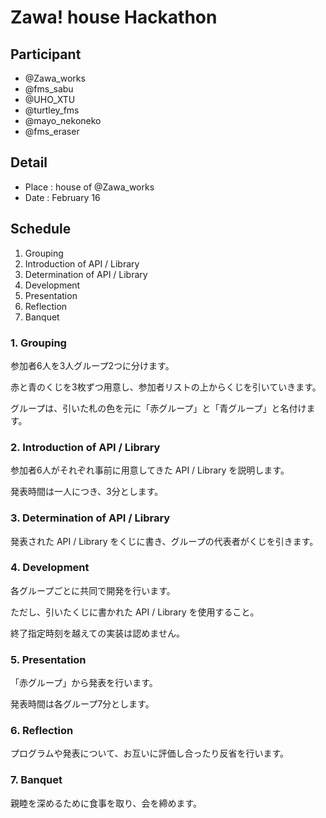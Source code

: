 # Zawa! house Hackathon

## Participant

- @Zawa_works
- @fms_sabu
- @UHO_XTU
- @turtley_fms
- @mayo_nekoneko
- @fms_eraser

## Detail

- Place : house of @Zawa_works
- Date : February 16

## Schedule

1. Grouping
2. Introduction of API / Library
3. Determination of API / Library
4. Development
5. Presentation
6. Reflection
7. Banquet

### 1. Grouping

参加者6人を3人グループ2つに分けます。

赤と青のくじを3枚ずつ用意し、参加者リストの上からくじを引いていきます。

グループは、引いた札の色を元に「赤グループ」と「青グループ」と名付けます。

### 2. Introduction of API / Library

参加者6人がそれぞれ事前に用意してきた API / Library を説明します。

発表時間は一人につき、3分とします。

### 3. Determination of API / Library

発表された API / Library をくじに書き、グループの代表者がくじを引きます。

### 4. Development

各グループごとに共同で開発を行います。

ただし、引いたくじに書かれた API / Library を使用すること。

終了指定時刻を越えての実装は認めません。

### 5. Presentation

「赤グループ」から発表を行います。

発表時間は各グループ7分とします。

### 6. Reflection

プログラムや発表について、お互いに評価し合ったり反省を行います。

### 7. Banquet

親睦を深めるために食事を取り、会を締めます。